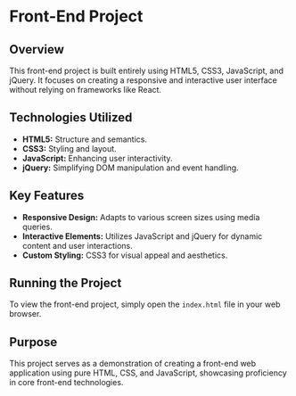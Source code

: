 # Front-End Project

## Overview
This front-end project is built entirely using HTML5, CSS3, JavaScript, and jQuery. It focuses on creating a responsive and interactive user interface without relying on frameworks like React.

## Technologies Utilized
- **HTML5:** Structure and semantics.
- **CSS3:** Styling and layout.
- **JavaScript:** Enhancing user interactivity.
- **jQuery:** Simplifying DOM manipulation and event handling.

## Key Features
- **Responsive Design:** Adapts to various screen sizes using media queries.
- **Interactive Elements:** Utilizes JavaScript and jQuery for dynamic content and user interactions.
- **Custom Styling:** CSS3 for visual appeal and aesthetics.

## Running the Project
To view the front-end project, simply open the `index.html` file in your web browser.

## Purpose
This project serves as a demonstration of creating a front-end web application using pure HTML, CSS, and JavaScript, showcasing proficiency in core front-end technologies.
